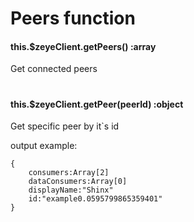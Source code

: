 # Peers function

#### this.$zeyeClient.getPeers() :array
Get connected peers
#

#### this.$zeyeClient.getPeer(peerId) :object
Get specific peer by it`s id

output example:
```
{
    consumers:Array[2]
    dataConsumers:Array[0]
    displayName:"Shinx"
    id:"example0.0595799865359401"
}
```
#
